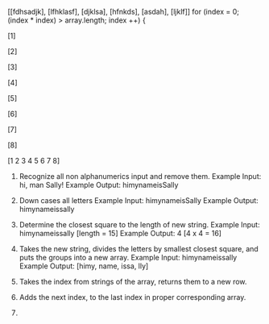 [[fdhsadjk], [lfhklasf], [djklsa], [hfnkds], [asdah], [ljklf]]
for (index = 0; (index * index) > array.length; index ++) {

[1]

[2]

[3]

[4]

[5]

[6]

[7]

[8]

[1 2 3 4 5 6 7 8]

1. Recognize all non alphanumerics input and remove them.
  Example Input: hi, man Sally!
  Example Output: himynameisSally

2. Down cases all letters
  Example Input: himynameisSally
  Example Output: himynameissally

3. Determine the closest square to the length of new string.
  Example Input: himynameissally  [length = 15]
  Example Output: 4               [4 x 4 = 16]

4. Takes the new string, divides the letters by smallest closest square, and puts the groups into a
new array.
  Example Input: himynameissally
  Example Output: [himy, name, issa, lly]

5. Takes the index from strings of the array, returns them to a new row.

6. Adds the next index, to the last index in proper corresponding array.

7. 
